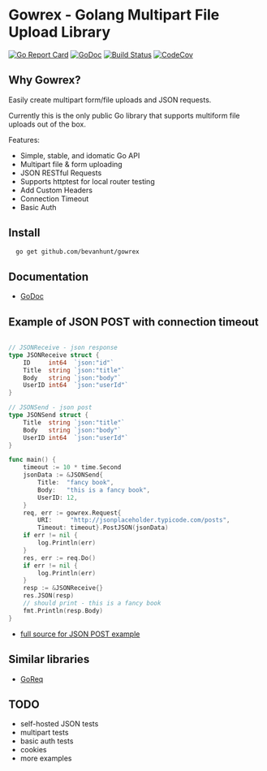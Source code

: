 # Gowrex - Golang Multipart File Upload Library

[![Go Report Card](https://goreportcard.com/badge/github.com/bevanhunt/gowrex)](https://goreportcard.com/report/github.com/bevanhunt/gowrex)
[![GoDoc](https://godoc.org/github.com/bevanhunt/gowrex?status.svg)](https://godoc.org/github.com/bevanhunt/gowrex) 
[![Build Status](https://img.shields.io/travis/bevanhunt/gowrex/master.svg)](https://travis-ci.org/bevanhunt/gowrex)
[![CodeCov](https://img.shields.io/codecov/c/github/bevanhunt/gowrex/master.svg)](https://codecov.io/gh/bevanhunt/gowrex/branch/master)

## Why Gowrex?

Easily create multipart form/file uploads and JSON requests.

Currently this is the only public Go library that supports multiform file uploads out of the box.

Features:
* Simple, stable, and idomatic Go API
* Multipart file & form uploading
* JSON RESTful Requests
* Supports httptest for local router testing
* Add Custom Headers
* Connection Timeout
* Basic Auth

## Install
``` bash
  go get github.com/bevanhunt/gowrex
```

## Documentation
- [GoDoc](https://godoc.org/github.com/bevanhunt/gowrex)

## Example of JSON POST with connection timeout
``` go

// JSONReceive - json response
type JSONReceive struct {
	ID     int64  `json:"id"`
	Title  string `json:"title"`
	Body   string `json:"body"`
	UserID int64  `json:"userId"`
}

// JSONSend - json post
type JSONSend struct {
	Title  string `json:"title"`
	Body   string `json:"body"`
	UserID int64  `json:"userId"`
}

func main() {
	timeout := 10 * time.Second
	jsonData := &JSONSend{
		Title:  "fancy book",
		Body:   "this is a fancy book",
		UserID: 12,
	}
	req, err := gowrex.Request{
		URI:     "http://jsonplaceholder.typicode.com/posts",
		Timeout: timeout}.PostJSON(jsonData)
	if err != nil {
		log.Println(err)
	}
	res, err := req.Do()
	if err != nil {
		log.Println(err)
	}
	resp := &JSONReceive{}
	res.JSON(resp)
	// should print - this is a fancy book
	fmt.Println(resp.Body)
}
```
- [full source for JSON POST example](https://github.com/bevanhunt/gowrex-json-demo)


## Similar libraries
- [GoReq](https://github.com/franela/goreq)

## TODO
- self-hosted JSON tests
- multipart tests
- basic auth tests
- cookies
- more examples
